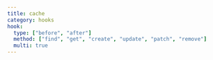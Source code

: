 ```yaml
---
title: cache
category: hooks
hook:
  type: ["before", "after"]
  method: ["find", "get", "create", "update", "patch", "remove"]
  multi: true
---
```

